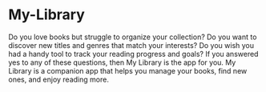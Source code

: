 # My-Library
Do you love books but struggle to organize your collection? Do you want to discover new titles and genres that match your interests? Do you wish you had a handy tool to track your reading progress and goals? If you answered yes to any of these questions, then My Library is the app for you. My Library is a companion app that helps you manage your books, find new ones, and enjoy reading more.
